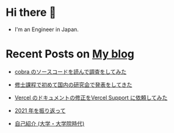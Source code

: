 # Hi there 🤞

<!-- - I'm a Cloud Support Associate at Amazon Web Services Japan GK. -->
- I'm an Engineer in Japan.

# Recent Posts on [My blog](https://hakiwata.jp)

- [cobra のソースコードを読んで調査をしてみた](https://hakiwata.jp/post/20220213/)

- [修士課程で初めて国内の研究会で発表をしてきた](https://hakiwata.jp/post/20220131/)

- [Vercel のドキュメントの修正をVercel Support に依頼してみた](https://hakiwata.jp/post/20220114/)

- [2021 年を振り返って](https://hakiwata.jp/post/20211231/)

- [自己紹介 (大学・大学院時代)](https://hakiwata.jp/post/20211204/)
